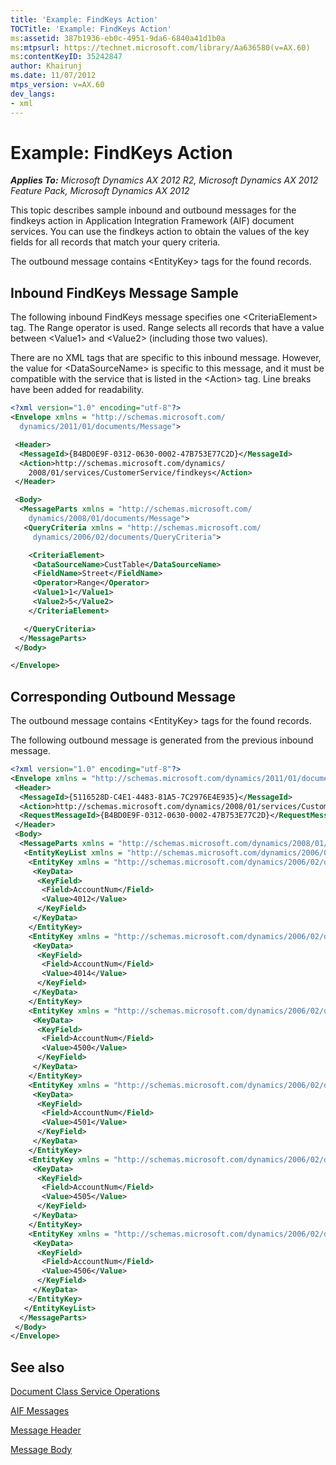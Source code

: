 ```yaml
---
title: 'Example: FindKeys Action'
TOCTitle: 'Example: FindKeys Action'
ms:assetid: 387b1936-eb0c-4951-9da6-6840a41d1b0a
ms:mtpsurl: https://technet.microsoft.com/library/Aa636580(v=AX.60)
ms:contentKeyID: 35242847
author: Khairunj
ms.date: 11/07/2012
mtps_version: v=AX.60
dev_langs:
- xml
---
```


# Example: FindKeys Action 


_**Applies To:** Microsoft Dynamics AX 2012 R2, Microsoft Dynamics AX 2012 Feature Pack, Microsoft Dynamics AX 2012_

This topic describes sample inbound and outbound messages for the findkeys action in Application Integration Framework (AIF) document services. You can use the findkeys action to obtain the values of the key fields for all records that match your query criteria.

The outbound message contains \<EntityKey\> tags for the found records.

## Inbound FindKeys Message Sample

The following inbound FindKeys message specifies one \<CriteriaElement\> tag. The Range operator is used. Range selects all records that have a value between \<Value1\> and \<Value2\> (including those two values).

There are no XML tags that are specific to this inbound message. However, the value for \<DataSourceName\> is specific to this message, and it must be compatible with the service that is listed in the \<Action\> tag. Line breaks have been added for readability.

``` xml
<?xml version="1.0" encoding="utf-8"?>
<Envelope xmlns = "http://schemas.microsoft.com/
  dynamics/2011/01/documents/Message">

 <Header>
  <MessageId>{B4BD0E9F-0312-0630-0002-47B753E77C2D}</MessageId>
  <Action>http://schemas.microsoft.com/dynamics/
    2008/01/services/CustomerService/findkeys</Action>
 </Header>

 <Body>
  <MessageParts xmlns = "http://schemas.microsoft.com/
    dynamics/2008/01/documents/Message">
   <QueryCriteria xmlns = "http://schemas.microsoft.com/
     dynamics/2006/02/documents/QueryCriteria">

    <CriteriaElement>
     <DataSourceName>CustTable</DataSourceName>
     <FieldName>Street</FieldName>
     <Operator>Range</Operator>
     <Value1>1</Value1>
     <Value2>5</Value2>
    </CriteriaElement>

   </QueryCriteria>
  </MessageParts>
 </Body>

</Envelope>
```

## Corresponding Outbound Message

The outbound message contains \<EntityKey\> tags for the found records.

The following outbound message is generated from the previous inbound message.

``` xml
<?xml version="1.0" encoding="utf-8"?>
<Envelope xmlns = "http://schemas.microsoft.com/dynamics/2011/01/documents/Message">
 <Header>
  <MessageId>{5116528D-C4E1-4483-81A5-7C2976E4E935}</MessageId>
  <Action>http://schemas.microsoft.com/dynamics/2008/01/services/CustomerService/findkeys</Action>
  <RequestMessageId>{B4BD0E9F-0312-0630-0002-47B753E77C2D}</RequestMessageId>
 </Header>
 <Body>
  <MessageParts xmlns = "http://schemas.microsoft.com/dynamics/2008/01/documents/Message">
   <EntityKeyList xmlns = "http://schemas.microsoft.com/dynamics/2006/02/documents/EntityKeyList">
    <EntityKey xmlns = "http://schemas.microsoft.com/dynamics/2006/02/documents/EntityKey">
     <KeyData>
      <KeyField>
       <Field>AccountNum</Field>
       <Value>4012</Value>
      </KeyField>
     </KeyData>
    </EntityKey>
    <EntityKey xmlns = "http://schemas.microsoft.com/dynamics/2006/02/documents/EntityKey">
     <KeyData>
      <KeyField>
       <Field>AccountNum</Field>
       <Value>4014</Value>
      </KeyField>
     </KeyData>
    </EntityKey>
    <EntityKey xmlns = "http://schemas.microsoft.com/dynamics/2006/02/documents/EntityKey">
     <KeyData>
      <KeyField>
       <Field>AccountNum</Field>
       <Value>4500</Value>
      </KeyField>
     </KeyData>
    </EntityKey>
    <EntityKey xmlns = "http://schemas.microsoft.com/dynamics/2006/02/documents/EntityKey">
     <KeyData>
      <KeyField>
       <Field>AccountNum</Field>
       <Value>4501</Value>
      </KeyField>
     </KeyData>
    </EntityKey>
    <EntityKey xmlns = "http://schemas.microsoft.com/dynamics/2006/02/documents/EntityKey">
     <KeyData>
      <KeyField>
       <Field>AccountNum</Field>
       <Value>4505</Value>
      </KeyField>
     </KeyData>
    </EntityKey>
    <EntityKey xmlns = "http://schemas.microsoft.com/dynamics/2006/02/documents/EntityKey">
     <KeyData>
      <KeyField>
       <Field>AccountNum</Field>
       <Value>4506</Value>
      </KeyField>
     </KeyData>
    </EntityKey>
   </EntityKeyList>
  </MessageParts>
 </Body>
</Envelope>
```

## See also

[Document Class Service Operations](document-class-service-operations.md)

[AIF Messages](aif-messages.md)

[Message Header](message-header.md)

[Message Body](message-body.md)

